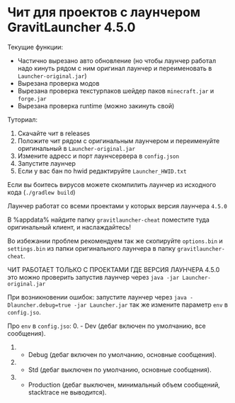 # Чит для проектов с лаунчером GravitLauncher 4.5.0

Текущие функции:
- Частично вырезано авто обновление (но чтобы лаунчер работал надо кинуть рядом с ним оригинал лаунчер и переименовать в `Launcher-original.jar`)
- Вырезана проверка модов
- Вырезана проверка текстурпаков шейдер паков `minecraft.jar` и `forge.jar`
- Вырезана проверка runtime (можно закинуть свой)

Туториал:
1. Скачайте чит в releases
2. Положите чит рядом с оригинальным лаунчером и переименуйте оригинальный в `Launcher-original.jar`
3. Измените адресс и порт лаунчсервера в `config.json`
4. Запустите лаунчер
5. Если у вас бан по hwid редактируйте `Launcher_HWID.txt`

Если вы боитесь вирусов можете скомпилить лаунчер из исходного кода (`./gradlew build`)

Лаунчер работат со всеми проектами у которых версия лаунчера `4.5.0`

В %appdata% найдите папку `gravitlauncher-cheat` поместите туда оригинальный клиент, и наслаждайтесь!

Во избежании проблем рекомендуем так же скопируйте `options.bin` и `settings.bin` из папки оригинального лаунчера в папку `gravitlauncher-cheat`.

ЧИТ РАБОТАЕТ ТОЛЬКО С ПРОЕКТАМИ ГДЕ ВЕРСИЯ ЛАУНЧЕРА 4.5.0 это можно проверить запустив лаунчер через `java -jar Launcher-original.jar`

При возникновении ошибок: запустите лаунчер через `java -Dlauncher.debug=true -jar Launcher.jar` так же измените параметр `env` в `config.jso`.

Про `env` в `config.jso`:
0. - Dev (дебаг включен по умолчанию, все сообщения).
1. - Debug (дебаг включен по умолчанию, основные сообщения).
2. - Std (дебаг выключен по умолчанию, основные сообщения).
3. - Production (дебаг выключен, минимальный объем сообщений, stacktrace не выводится).

